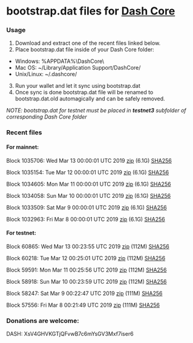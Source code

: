 # bootstrap.dat files for [Dash Core](https://www.dash.org)

### Usage

1. Download and extract one of the recent files linked below.
2. Place bootstrap.dat file inside of your Dash Core folder:
 - Windows: %APPDATA%\DashCore\
 - Mac OS: ~/Library/Application Support/DashCore/
 - Unix/Linux: ~/.dashcore/
3. Run your wallet and let it sync using bootstrap.dat
4. Once sync is done bootstrap.dat file will be renamed to bootstrap.dat.old automagically and can be safely removed.

_NOTE: bootstrap.dat for testnet must be placed in **testnet3** subfolder of corresponding Dash Core folder_

### Recent files

#### For mainnet:

Block 1035706: Wed Mar 13 00:00:01 UTC 2019 [zip](https://dash-bootstrap.ams3.digitaloceanspaces.com/mainnet/2019-03-13/bootstrap.dat.zip) (6.1G) [SHA256](https://dash-bootstrap.ams3.digitaloceanspaces.com/mainnet/2019-03-13/sha256.txt)

Block 1035154: Tue Mar 12 00:00:01 UTC 2019 [zip](https://dash-bootstrap.ams3.digitaloceanspaces.com/mainnet/2019-03-12/bootstrap.dat.zip) (6.1G) [SHA256](https://dash-bootstrap.ams3.digitaloceanspaces.com/mainnet/2019-03-12/sha256.txt)

Block 1034605: Mon Mar 11 00:00:01 UTC 2019 [zip](https://dash-bootstrap.ams3.digitaloceanspaces.com/mainnet/2019-03-11/bootstrap.dat.zip) (6.1G) [SHA256](https://dash-bootstrap.ams3.digitaloceanspaces.com/mainnet/2019-03-11/sha256.txt)

Block 1034058: Sun Mar 10 00:00:01 UTC 2019 [zip](https://dash-bootstrap.ams3.digitaloceanspaces.com/mainnet/2019-03-10/bootstrap.dat.zip) (6.1G) [SHA256](https://dash-bootstrap.ams3.digitaloceanspaces.com/mainnet/2019-03-10/sha256.txt)

Block 1033509: Sat Mar  9 00:00:01 UTC 2019 [zip](https://dash-bootstrap.ams3.digitaloceanspaces.com/mainnet/2019-03-09/bootstrap.dat.zip) (6.1G) [SHA256](https://dash-bootstrap.ams3.digitaloceanspaces.com/mainnet/2019-03-09/sha256.txt)

Block 1032963: Fri Mar  8 00:00:01 UTC 2019 [zip](https://dash-bootstrap.ams3.digitaloceanspaces.com/mainnet/2019-03-08/bootstrap.dat.zip) (6.1G) [SHA256](https://dash-bootstrap.ams3.digitaloceanspaces.com/mainnet/2019-03-08/sha256.txt)


#### For testnet:

Block 60865: Wed Mar 13 00:23:55 UTC 2019 [zip](https://dash-bootstrap.ams3.digitaloceanspaces.com/testnet/2019-03-13/bootstrap.dat.zip) (112M) [SHA256](https://dash-bootstrap.ams3.digitaloceanspaces.com/testnet/2019-03-13/sha256.txt)

Block 60218: Tue Mar 12 00:25:01 UTC 2019 [zip](https://dash-bootstrap.ams3.digitaloceanspaces.com/testnet/2019-03-12/bootstrap.dat.zip) (112M) [SHA256](https://dash-bootstrap.ams3.digitaloceanspaces.com/testnet/2019-03-12/sha256.txt)

Block 59591: Mon Mar 11 00:25:56 UTC 2019 [zip](https://dash-bootstrap.ams3.digitaloceanspaces.com/testnet/2019-03-11/bootstrap.dat.zip) (112M) [SHA256](https://dash-bootstrap.ams3.digitaloceanspaces.com/testnet/2019-03-11/sha256.txt)

Block 58918: Sun Mar 10 00:23:59 UTC 2019 [zip](https://dash-bootstrap.ams3.digitaloceanspaces.com/testnet/2019-03-10/bootstrap.dat.zip) (112M) [SHA256](https://dash-bootstrap.ams3.digitaloceanspaces.com/testnet/2019-03-10/sha256.txt)

Block 58247: Sat Mar  9 00:22:47 UTC 2019 [zip](https://dash-bootstrap.ams3.digitaloceanspaces.com/testnet/2019-03-09/bootstrap.dat.zip) (111M) [SHA256](https://dash-bootstrap.ams3.digitaloceanspaces.com/testnet/2019-03-09/sha256.txt)

Block 57556: Fri Mar  8 00:21:49 UTC 2019 [zip](https://dash-bootstrap.ams3.digitaloceanspaces.com/testnet/2019-03-08/bootstrap.dat.zip) (111M) [SHA256](https://dash-bootstrap.ams3.digitaloceanspaces.com/testnet/2019-03-08/sha256.txt)


### Donations are welcome:

DASH: XsV4GHVKGTjQFvwB7c6mYsGV3Mxf7iser6
